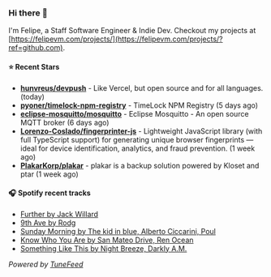 ### Hi there 👋

I'm Felipe, a Staff Software Engineer & Indie Dev. Checkout my projects at [https://felipevm.com/projects/](https://felipevm.com/projects/?ref=github.com).

#### ⭐ Recent Stars
- **[hunvreus/devpush](https://github.com/hunvreus/devpush)** - Like Vercel, but open source and for all languages. (today)
- **[pyoner/timelock-npm-registry](https://github.com/pyoner/timelock-npm-registry)** - TimeLock NPM Registry (5 days ago)
- **[eclipse-mosquitto/mosquitto](https://github.com/eclipse-mosquitto/mosquitto)** - Eclipse Mosquitto - An open source MQTT broker (6 days ago)
- **[Lorenzo-Coslado/fingerprinter-js](https://github.com/Lorenzo-Coslado/fingerprinter-js)** - Lightweight JavaScript library (with full TypeScript support) for generating unique browser fingerprints — ideal for device identification, analytics, and fraud prevention. (1 week ago)
- **[PlakarKorp/plakar](https://github.com/PlakarKorp/plakar)** - plakar is a backup solution powered by Kloset and ptar (1 week ago)

#### 🎧 Spotify recent tracks
- [Further by Jack Willard](https://open.spotify.com/track/0sHhc7CSihE399hRj3hB9f)
- [9th Ave by Rodg](https://open.spotify.com/track/5JZ8RfDr77rUuaqmggMwx0)
- [Sunday Morning by The kid in blue, Alberto Ciccarini, Poul](https://open.spotify.com/track/5GL6mdzyFK2HbJiH0pg9nM)
- [Know Who You Are by San Mateo Drive, Ren Ocean](https://open.spotify.com/track/0uz7gY8pdvz0cm063f2OVS)
- [Something Like This by Night Breeze, Darkly A.M.](https://open.spotify.com/track/6nUgoDamnqMr8CvGCP7g91)

_Powered by [TuneFeed](https://tunefeed.app?ref=github.com)_
